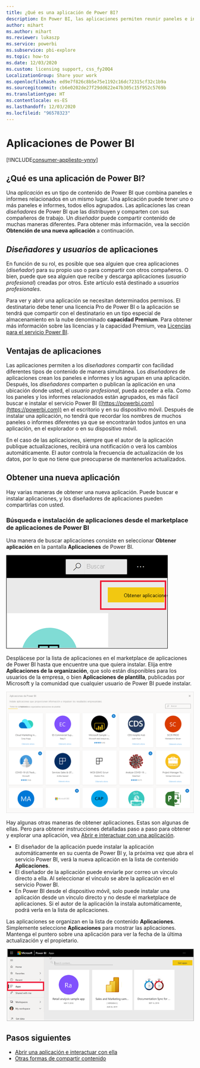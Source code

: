 ```yaml
---
title: ¿Qué es una aplicación de Power BI?
description: En Power BI, las aplicaciones permiten reunir paneles e informes relacionados en un solo lugar.
author: mihart
ms.author: mihart
ms.reviewer: lukaszp
ms.service: powerbi
ms.subservice: pbi-explore
ms.topic: how-to
ms.date: 12/03/2020
ms.custom: licensing support, css_fy20Q4
LocalizationGroup: Share your work
ms.openlocfilehash: ed9e7f826c8b5e75e1192c16dc72315cf32c1b9a
ms.sourcegitcommit: cb6e0202de27f29dd622e47b305c15f952c5769b
ms.translationtype: HT
ms.contentlocale: es-ES
ms.lasthandoff: 12/03/2020
ms.locfileid: "96578323"
---
```

# <a name="apps-in-power-bi"></a>Aplicaciones de Power BI

[!INCLUDE[consumer-appliesto-ynny](../includes/consumer-appliesto-ynny.md)]


## <a name="what-is-a-power-bi-app"></a>¿Qué es una aplicación de Power BI?
Una *aplicación* es un tipo de contenido de Power BI que combina paneles e informes relacionados en un mismo lugar. Una aplicación puede tener uno o más paneles e informes, todos ellos agrupados. Las aplicaciones las crean *diseñadores* de Power BI que las distribuyen y comparten con sus compañeros de trabajo. Un *diseñador* puede compartir contenido de muchas maneras diferentes. Para obtener más información, vea la sección **Obtención de una nueva aplicación** a continuación. 


## <a name="app-designers-and-app-users"></a>*Diseñadores* y *usuarios* de aplicaciones
En función de su rol, es posible que sea alguien que crea aplicaciones (*diseñador*) para su propio uso o para compartir con otros compañeros. O bien, puede que sea alguien que recibe y descarga aplicaciones (*usuario profesional*) creadas por otros. Este artículo está destinado a *usuarios profesionales*.

Para ver y abrir una aplicación se necesitan determinados permisos. El destinatario debe tener una licencia Pro de Power BI o la aplicación se tendrá que compartir con el destinatario en un tipo especial de almacenamiento en la nube denominado **capacidad Premium**. Para obtener más información sobre las licencias y la capacidad Premium, vea [Licencias para el servicio Power BI](end-user-license.md).

## <a name="advantages-of-apps"></a>Ventajas de aplicaciones
Las aplicaciones permiten a los *diseñadores* compartir con facilidad diferentes tipos de contenido de manera simultánea. Los *diseñadores* de aplicaciones crean los paneles e informes y los agrupan en una aplicación. Después, los *diseñadores* comparten o publican la aplicación en una ubicación donde usted, el *usuario profesional*, pueda acceder a ella. Como los paneles y los informes relacionados están agrupados, es más fácil buscar e instalar el servicio Power BI ([https://powerbi.com](https://powerbi.com)) en el escritorio y en su dispositivo móvil. Después de instalar una aplicación, no tendrá que recordar los nombres de muchos paneles o informes diferentes ya que se encontrarán todos juntos en una aplicación, en el explorador o en su dispositivo móvil.

En el caso de las aplicaciones, siempre que el autor de la aplicación publique actualizaciones, recibirá una notificación o verá los cambios automáticamente. El autor controla la frecuencia de actualización de los datos, por lo que no tiene que preocuparse de mantenerlos actualizados. 

<!-- add conceptual art -->
## <a name="get-a-new-app"></a>Obtener una nueva aplicación
Hay varias maneras de obtener una nueva aplicación. Puede buscar e instalar aplicaciones, y los diseñadores de aplicaciones pueden compartirlas con usted. 

### <a name="find-and-install-apps-from-the-power-bi-apps-marketplace"></a>Búsqueda e instalación de aplicaciones desde el marketplace de aplicaciones de Power BI
Una manera de buscar aplicaciones consiste en seleccionar **Obtener aplicación** en la pantalla **Aplicaciones** de Power BI. 

![Captura de la pantalla Aplicaciones en la que se muestra el icono Obtener aplicaciones](./media/end-user-apps/power-bi-get-apps-button.png)

Desplácese por la lista de aplicaciones en el marketplace de aplicaciones de Power BI hasta que encuentre una que quiera instalar. Elija entre **Aplicaciones de la organización**, que solo están disponibles para los usuarios de la empresa, o bien **Aplicaciones de plantilla**, publicadas por Microsoft y la comunidad que cualquier usuario de Power BI puede instalar. 

![Marketplace de aplicaciones de Power BI](./media/end-user-apps/power-bi-app-marketplace.png)

Hay algunas otras maneras de obtener aplicaciones. Estas son algunas de ellas. Pero para obtener instrucciones detalladas paso a paso para obtener y explorar una aplicación, vea [Abrir e interactuar con una aplicación](end-user-app-view.md).

* El diseñador de la aplicación puede instalar la aplicación automáticamente en su cuenta de Power BI y, la próxima vez que abra el servicio Power BI, verá la nueva aplicación en la lista de contenido **Aplicaciones**. 
* El diseñador de la aplicación puede enviarle por correo un vínculo directo a ella. Al seleccionar el vínculo se abre la aplicación en el servicio Power BI.
* En Power BI desde el dispositivo móvil, solo puede instalar una aplicación desde un vínculo directo y no desde el marketplace de aplicaciones. Si el autor de la aplicación la instala automáticamente, podrá verla en la lista de aplicaciones. 


Las aplicaciones se organizan en la lista de contenido **Aplicaciones**. Simplemente seleccione **Aplicaciones** para mostrar las aplicaciones. Mantenga el puntero sobre una aplicación para ver la fecha de la última actualización y el propietario. 

![Aplicaciones de Power BI](./media/end-user-apps/power-bi-apps.png)


## <a name="next-steps"></a>Pasos siguientes
* [Abrir una aplicación e interactuar con ella](end-user-app-view.md)
* [Otras formas de compartir contenido](end-user-shared-with-me.md)

